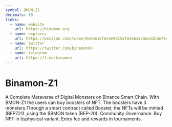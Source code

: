 ```yaml
---
symbol: BMON-Z1
decimals: 18
links:
  - name: website
    url: https://binamon.org
  - name: explorer
    url: https://bscscan.com/token/0x80e15fe54e9d155f8366187a6a32bdef9c2366c4
  - name: twitter
    url: https://twitter.com/binamonok
  - name: telegram
    url: https://t.me/binamon
---
```


# Binamon-Z1

A Complete Metaverse of Digital Monsters on Binance Smart Chain. With BMON-Z1 the users can buy boosters of NFT. The boosters have 3 monsters.Through a smart contract called Booster, the NFTs will be minted (BEP721) ,using the $BMON token (BEP-20). Community Governance. Buy NFT in itsphysical variant. Entry fee and rewards in tournaments.
